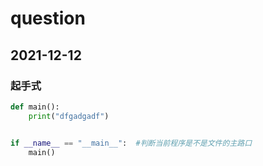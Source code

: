 # question

## 2021-12-12

### 起手式

```python
def main():
    print("dfgadgadf")


if __name__ == "__main__":  #判断当前程序是不是文件的主路口
    main()
```
